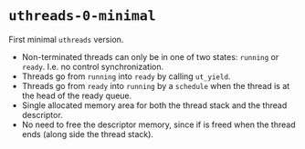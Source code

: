 # `uthreads-0-minimal`

First minimal `uthreads` version.
* Non-terminated threads can only be in one of two states: `running` or `ready`. I.e. no control synchronization.
* Threads go from `running` into `ready` by calling `ut_yield`.
* Threads go from `ready` into `running` by a `schedule` when the thread is at the head of the ready queue.
* Single allocated memory area for both the thread stack and the thread descriptor.
* No need to free the descriptor memory, since if is freed when the thread ends (along side the thread stack).